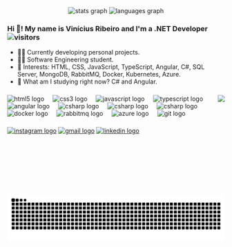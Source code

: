 <div align="center">
  <img src="https://github-readme-stats.vercel.app/api?username=vnribeiro&hide_title=false&hide_rank=false&show_icons=true&include_all_commits=true&count_private=true&theme=github_dark&locale=en" height="200" alt="stats graph"/>
  <img src="https://github-readme-stats.vercel.app/api/top-langs?username=vnribeiro&locale=en&hide_title=false&card_width=320&langs_count=8&theme=github_dark" height="200" alt="languages graph"  />
</div>

### Hi 👋! My name is Vinícius Ribeiro and I'm a .NET Developer  &nbsp;&nbsp;&nbsp; ![visitors](https://komarev.com/ghpvc/?username=vnribeiro&style=flat-square&color=3c6382&label=Visitors)
- 👨‍💻 Currently developing personal projects.
- 👨‍🎓 Software Engineering student.
- 🎯 Interests: HTML, CSS, JavaScript, TypeScript, Angular, C#, SQL Server, MongoDB, RabbitMQ, Docker, Kubernetes, Azure.
- 📖 What am I studying right now? C# and Angular.

###

<img align="right" height="230" src="https://media2.giphy.com/media/v1.Y2lkPTc5MGI3NjExdXFuNjUwOGV1MGlnYjVlNm5vb2VjenBtMjFocDQzdzBtY2pkY3V6OSZlcD12MV9pbnRlcm5hbF9naWZfYnlfaWQmY3Q9Zw/Buq5DyBD3PQt7kol5c/giphy.gif"  />

###

<div align="left">
   <img src="https://cdn.jsdelivr.net/gh/devicons/devicon/icons/html5/html5-original.svg" height="30" alt="html5 logo" title="html5"  />
  <img width="12" />
  <img src="https://cdn.jsdelivr.net/gh/devicons/devicon/icons/css3/css3-original.svg" height="30" alt="css3 logo"  title="css3" />
  <img width="12" />
  <img src="https://cdn.jsdelivr.net/gh/devicons/devicon/icons/javascript/javascript-original.svg" height="30" alt="javascript logo" title="javascript" />
  <img width="12" />
  <img src="https://cdn.jsdelivr.net/gh/devicons/devicon/icons/typescript/typescript-original.svg" height="30" alt="typescript logo" title="typescript" />
  <img width="12" />
  <img src="https://cdn.jsdelivr.net/gh/devicons/devicon/icons/angular/angular-original.svg" height="30" alt="angular logo" title="angular" />
  <img width="12" />
  <img src="https://cdn.jsdelivr.net/gh/devicons/devicon/icons/csharp/csharp-original.svg" height="30" alt="csharp logo" title="csharp"  />
  <img width="12" />
  <img src="https://cdn.jsdelivr.net/gh/devicons/devicon/icons/microsoftsqlserver/microsoftsqlserver-original.svg" height="30" alt="csharp logo" title="csharp"  />
  <img width="12" />
  <img src="https://cdn.jsdelivr.net/gh/devicons/devicon/icons/mongodb/mongodb-original.svg" height="30" alt="csharp logo" title="csharp"  />
  <img width="12" />
  <img src="https://cdn.jsdelivr.net/gh/devicons/devicon/icons/docker/docker-original.svg" height="30" alt="docker logo" title="docker" />
  <img width="12" />
  <img src="https://cdn.jsdelivr.net/gh/devicons/devicon/icons/rabbitmq/rabbitmq-original.svg" height="30" alt="rabbitmq logo" title="rabbitmq" />
  <img width="12" />
  <img src="https://cdn.jsdelivr.net/gh/devicons/devicon/icons/azure/azure-original.svg" height="30" alt="azure logo" title="azure" />
  <img width="12" />
  <img src="https://cdn.jsdelivr.net/gh/devicons/devicon/icons/git/git-original.svg" height="30" alt="git logo" title="git" />
</div>

###

<div align="left">
 <a href="https://www.instagram.com/ribeirovn_" target="_blank">
   <img src="https://img.shields.io/static/v1?message=Instagram&logo=instagram&label=&color=E4405F&logoColor=white&labelColor=&style=for-the-badge" height="35" alt="instagram logo" /></a> 
 <a href="mailto:contact.vnribeiro@gmail.com" target="_blank">
  <img src="https://img.shields.io/static/v1?message=Gmail&logo=gmail&label=&color=D14836&logoColor=white&labelColor=&style=for-the-badge" height="35" alt="gmail logo" /></a>
 <a href="https://www.linkedin.com/in/vnribeirolink" target="_blank">
  <img src="https://img.shields.io/static/v1?message=LinkedIn&logo=linkedin&label=&color=0077B5&logoColor=white&labelColor=&style=for-the-badge" height="35" alt="linkedin logo" /></a>
</div>

###

<br clear="both">

<img src="https://raw.githubusercontent.com/vnribeiro/vnribeiro/output/snake.svg" alt="Snake animation" />

###
